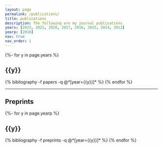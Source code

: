 ```yaml
---
layout: page
permalink: /publications/
title: publications
description: The following are my journal publications
years: [2023, 2022, 2020, 2017, 2016, 2015, 2014, 2012]
yearp: [2018]
nav: true
nav_order: 1
---
```

<!-- _pages/publications.md -->
<div class="publications">

{%- for y in page.years %}
  <h2 class="year">{{y}}</h2>
  <!-- {% bibliography -f {{ site.scholar.bibliography }} -q @*[year={{y}}]* %} -->
  {% bibliography -f papers -q @*[year={{y}}]* %}
{% endfor %}

</div>

------------------------------------------------------------------------------------------------------------------------

## Preprints

<div class="publications">

{%- for y in page.yearp %}
  <h2 class="year">{{y}}</h2>
  {% bibliography -f preprints -q @*[year={{y}}]* %}
{% endfor %}

</div>